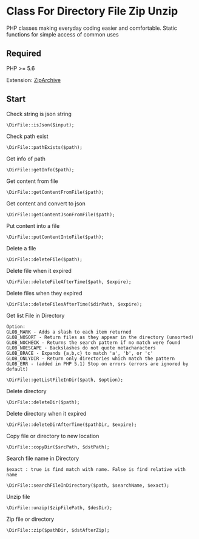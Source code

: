 # Class For Directory File Zip Unzip
PHP classes making everyday coding easier and comfortable. Static functions for simple access of common uses

## Required
PHP >= 5.6

Extension: [ZipArchive](https://www.php.net/manual/en/class.ziparchive.php)

## Start
Check string is json string
```
\DirFile::isJson($input);
```
Check path exist
```
\DirFile::pathExists($path);
```
Get info of path
```
\DirFile::getInfo($path);
```
Get content from file
```
\DirFile::getContentFromFile($path);
```
Get content and convert to json
```
\DirFile::getContentJsonFromFile($path);
```
Put content into a file
```
\DirFile::putContentIntoFile($path);
```
Delete a file
```
\DirFile::deleteFile($path);
```
Delete file when it expired
```
\DirFile::deleteFileAfterTime($path, $expire);
```
Delete files when they expired
```
\DirFile::deleteFilesAfterTime($dirPath, $expire);
```
Get list File in Directory
```
Option:
GLOB_MARK - Adds a slash to each item returned
GLOB_NOSORT - Return files as they appear in the directory (unsorted)
GLOB_NOCHECK - Returns the search pattern if no match were found
GLOB_NOESCAPE - Backslashes do not quote metacharacters
GLOB_BRACE - Expands {a,b,c} to match 'a', 'b', or 'c'
GLOB_ONLYDIR - Return only directories which match the pattern
GLOB_ERR - (added in PHP 5.1) Stop on errors (errors are ignored by default)

\DirFile::getListFileInDir($path, $option);
```
Delete directory
```
\DirFile::deleteDir($path);
```
Delete directory when it expired
```
\DirFile::deleteDirAfterTime($pathDir, $expire);
```
Copy file or directory to new location
```
\DirFile::copyDir($srcPath, $dstPath);
```
Search file name in Directory
```
$exact : true is find match with name. False is find relative with name

\DirFile::searchFileInDirectory($path, $searchName, $exact);
```
Unzip file
```
\DirFile::unzip($zipFilePath, $desDir);
```
Zip file or directory
```
\DirFile::zip($pathDir, $dstAfterZip);
```
